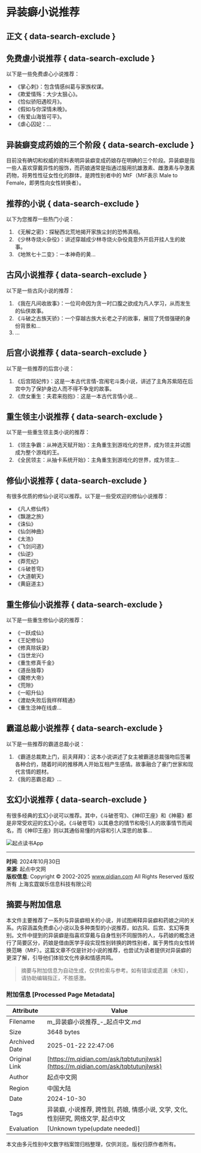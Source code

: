 # 异装癖小说推荐

## 正文 { data-search-exclude }


## 免费虐小说推荐 { data-search-exclude }

以下是一些免费虐心小说推荐：
- 《掌心刺》：包含情感纠葛与家族权谋。
- 《欺爱情殇：大少太狠心》。
- 《恰似骄阳遇皎月》。
- 《假如与你深情未晚》。
- 《有爱山海皆可平》。
- 《虐心囚妃：...

## 异装癖变成药娘的三个阶段 { data-search-exclude }

目前没有确切和权威的资料表明异装癖变成药娘存在明确的三个阶段。异装癖是指一些人喜欢穿戴异性的服饰，而药娘通常是指通过服用抗雄激素、雌激素与孕激素药物，将男性性征女性化的群体，是跨性别者中的 MtF（MtF表示 Male to Female，即男性向女性转换者）。

## 推荐的小说 { data-search-exclude }

以下为您推荐一些热门小说：
1. 《无解之密》：探秘西北荒地揭开家族尘封的恐怖真相。
2. 《少林寺烧火杂役》：讲述穿越成少林寺烧火杂役竟意外开启开挂人生的故事。
3. 《地煞七十二变》：一本神奇的黄...

## 古风小说推荐 { data-search-exclude }

以下是一些古风小说的推荐：
1. 《我在凡间收故事》：一位司命因为贪一时口腹之欲成为凡人学习，从而发生的仙侠故事。
2. 《斗破之古族天骄》：一个穿越古族大长老之子的故事，展现了凭借强硬的身份背景和...
3. ...

## 后宫小说推荐 { data-search-exclude }

以下是一些推荐的后宫小说：
1. 《后宫陌妃传》：这是一本古代言情-宫闱宅斗类小说，讲述了主角苏紫陌在后宫中为了保护身边人而不得不争宠的故事。
2. 《庶女重生：夫君来抱抱》：这是一本古代言情小说...

## 重生领主小说推荐 { data-search-exclude }

以下是一些重生领主类小说的推荐：
1. 《领主争霸：从神选天赋开始》：主角重生到游戏化的世界，成为领主并试图成为整个游戏的王。
2. 《全民领主：从抽卡系统开始》：主角重生到游戏化的世界，成为领主...

## 修仙小说推荐 { data-search-exclude }

有很多优质的修仙小说可以推荐。以下是一些受欢迎的修仙小说推荐：
- 《凡人修仙传》
- 《飘邈之旅》
- 《诛仙》
- 《仙剑神曲》
- 《太浩》
- 《飞剑问道》
- 《仙逆》
- 《莽荒纪》
- 《斗破苍穹》
- 《大道朝天》
- 《黄庭道主》

## 重生修仙小说推荐 { data-search-exclude }

以下是一些重生修仙小说的推荐：
- 《一跃成仙》
- 《王妃修仙》
- 《修真除妖录》
- 《当世龙兴》
- 《重生修真千金》
- 《道岳独尊》
- 《魔修大帝》
- 《荒隙》
- 《一昭升仙》
- 《渡劫失败后我样样精通》
- 《重生淰神在线虐...

## 霸道总裁小说推荐 { data-search-exclude }

以下是一些推荐的霸道总裁小说：
1. 《霸道总裁欺上门，前夫拜拜》：这本小说讲述了女主被霸道总裁强吻后签署各种合约，随着时间的推移两人开始互相产生感情。故事融合了豪门世家和现代言情的题材。
2. 《我的恶霸总裁》...

## 玄幻小说推荐 { data-search-exclude }

有很多经典的玄幻小说可以推荐。其中，《斗破苍穹》、《神印王座》和《神墓》都是非常受欢迎的玄幻小说。《斗破苍穹》以其悬念的情节和吸引人的故事情节而闻名，而《神印王座》则以其通俗易懂的内容和引人深思的故事...

![起点读书App](https://imgservices-1252317822.image.myqcloud.com/coco/s03032023/fb9dbdd4.avvf16.png)

---

**时间**: 2024年10月30日  
**来源**: 起点中文网  
**版权信息**: Copyright © 2002-2025 www.qidian.com All Rights Reserved 版权所有 上海玄霆娱乐信息科技有限公司
<!-- tcd_original_link https://m.qidian.com/ask/tqbtutunjlwsk -->


## 摘要与附加信息

<!-- tcd_abstract -->
本文件主要推荐了一系列与异装癖相关的小说，并试图阐释异装癖和药娘之间的关系。内容涵盖免费虐心小说以及多种类型的小说推荐，如古风、后宫、玄幻等类别。文件中提到的异装癖是指喜欢穿戴与自身性别不同服饰的人，与药娘的概念进行了简要区分，药娘是借由医学手段实现性别转换的跨性别者，属于男性向女性转换范畴（MtF）。这篇文章不仅是针对小说的推荐，也尝试为读者提供对异装癖的更深了解，引导他们体验文化传承和情感共鸣。
<!-- tcd_abstract_end -->

> 摘要与附加信息为自动生成，仅供检索与参考。如有错误或遗漏（未知），请协助编辑指正，不胜感激。

### 附加信息 [Processed Page Metadata]

| Attribute       | Value                                  |
|-----------------|----------------------------------------|
| Filename        | m_异装癖小说推荐_-_起点中文.md                             |
| Size            | 3648 bytes                           |
| Archived Date   | 2025-01-22 22:47:06                             |
| Original Link   | [https://m.qidian.com/ask/tqbtutunjlwsk](https://m.qidian.com/ask/tqbtutunjlwsk)                       |
| Author          | 起点中文网                               |
| Region          | 中国大陆                               |
| Date            | 2024-10-30                                 |
| Tags            | 异装癖, 小说推荐, 跨性别, 药娘, 情感小说, 文学, 文化, 性别研究, 网络文学, 起点中文                                 |
| Evaluation            | [Unknown type(update needed)]                                 |
<!-- tcd_table_end -->

本文由多元性别中文数字档案馆归档整理，仅供浏览。版权归原作者所有。
